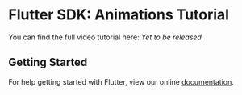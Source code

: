 # Flutter SDK: Animations Tutorial

You can find the full video tutorial here: *Yet to be released*

## Getting Started

For help getting started with Flutter, view our online
[documentation](http://flutter.io/).
